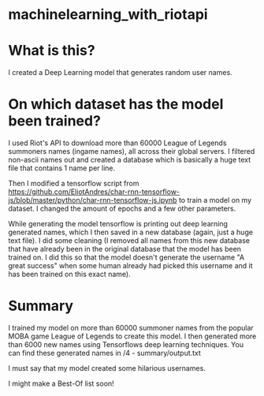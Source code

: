 # machinelearning_with_riotapi
# What is this?
I created a Deep Learning model that generates random user names. 

# On which dataset has the model been trained?

I used Riot's API to download more than 60000 League of Legends summoners names (ingame names), all across
their global servers. I filtered non-ascii names out and created a database which is 
basically a huge text file that contains 1 name per line.

Then I modified a tensorflow script from https://github.com/EliotAndres/char-rnn-tensorflow-js/blob/master/python/char-rnn-tensorflow-js.ipynb to train a model on my dataset. I changed the amount of epochs and a few other parameters. 


While generating the model tensorflow is printing out deep learning generated names, which I then saved in a new database (again, just a huge text file). I did some cleaning (I removed all names from this new database that have already been in the original database that the model has been trained on. I did this so that the model doesn't generate the username "A great success" when some human already had picked this username and it has been trained on this exact name).

# Summary

I trained my model on more than 60000 summoner names from the popular MOBA game League of Legends to create this model. I then generated more than 6000 new names using Tensorflows deep learning techniques. You can find these generated names in /4 - summary/output.txt


I must say that my model created some hilarious usernames.


I might make a Best-Of list soon!



